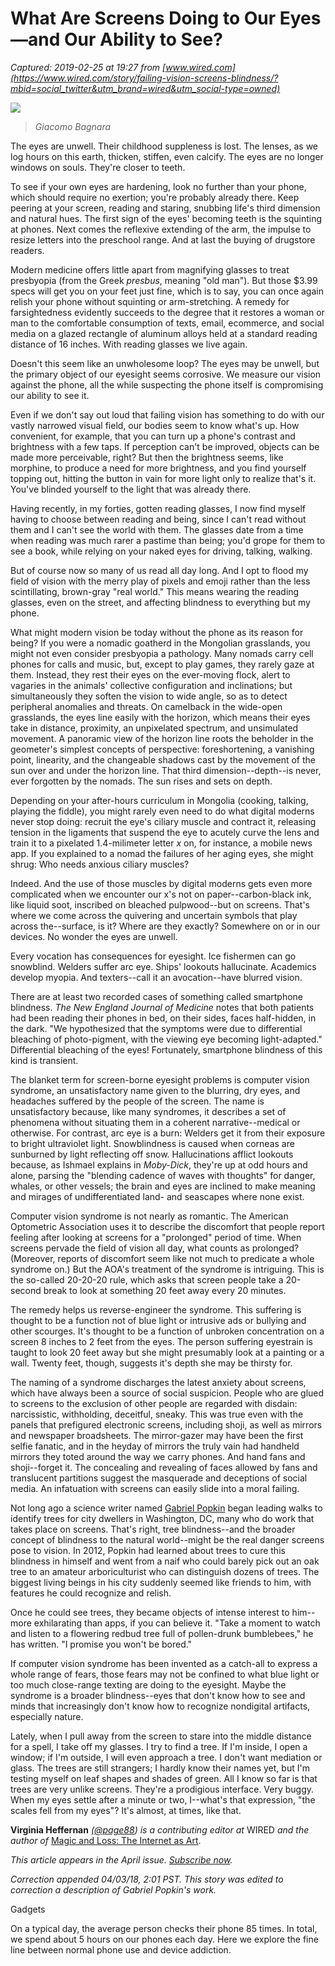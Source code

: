 # What Are Screens Doing to Our Eyes—and Our Ability to See?

_Captured: 2019-02-25 at 19:27 from [www.wired.com](https://www.wired.com/story/failing-vision-screens-blindness/?mbid=social_twitter&utm_brand=wired&utm_social-type=owned)_

![](https://media.wired.com/photos/5aac54362ef59456bdd530a4/master/w_1856,c_limit/VisionQuest.png)

> _Giacomo Bagnara_

The eyes are unwell. Their childhood suppleness is lost. The lenses, as we log hours on this earth, thicken, stiffen, even calcify. The eyes are no longer windows on souls. They're closer to teeth.

To see if your own eyes are hardening, look no further than your phone, which should require no exertion; you're probably already there. Keep peering at your screen, reading and staring, snubbing life's third dimension and natural hues. The first sign of the eyes' becoming teeth is the squinting at phones. Next comes the reflexive extending of the arm, the impulse to resize letters into the preschool range. And at last the buying of drugstore readers.

Modern medicine offers little apart from magnifying glasses to treat presbyopia (from the Greek _presbus_, meaning "old man"). But those $3.99 specs will get you on your feet just fine, which is to say, you can once again relish your phone without squinting or arm-stretching. A remedy for farsightedness evidently succeeds to the degree that it restores a woman or man to the comfortable consumption of texts, email, ecommerce, and social media on a glazed rectangle of aluminum alloys held at a standard reading distance of 16 inches. With reading glasses we live again.

Doesn't this seem like an unwholesome loop? The eyes may be unwell, but the primary object of our eyesight seems corrosive. We measure our vision against the phone, all the while suspecting the phone itself is compromising our ability to see it.

Even if we don't say out loud that failing vision has something to do with our vastly narrowed visual field, our bodies seem to know what's up. How convenient, for example, that you can turn up a phone's contrast and brightness with a few taps. If perception can't be improved, objects can be made more perceivable, right? But then the brightness seems, like morphine, to produce a need for more brightness, and you find yourself topping out, hitting the button in vain for more light only to realize that's it. You've blinded yourself to the light that was already there.

Having recently, in my forties, gotten reading glasses, I now find myself having to choose between reading and being, since I can't read without them and I can't see the world with them. The glasses date from a time when reading was much rarer a pastime than being; you'd grope for them to see a book, while relying on your naked eyes for driving, talking, walking.

But of course now so many of us read all day long. And I opt to flood my field of vision with the merry play of pixels and emoji rather than the less scintillating, brown-gray "real world." This means wearing the reading glasses, even on the street, and affecting blindness to everything but my phone.

What might modern vision be today without the phone as its reason for being? If you were a nomadic goatherd in the Mongolian grasslands, you might not even consider presbyopia a pathology. Many nomads carry cell phones for calls and music, but, except to play games, they rarely gaze at them. Instead, they rest their eyes on the ever-moving flock, alert to vagaries in the animals' collective configuration and inclinations; but simultaneously they soften the vision to wide angle, so as to detect peripheral anomalies and threats. On camelback in the wide-open grasslands, the eyes line easily with the horizon, which means their eyes take in distance, proximity, an unpixelated spectrum, and unsimulated movement. A panoramic view of the horizon line roots the beholder in the geometer's simplest concepts of perspective: foreshortening, a vanishing point, linearity, and the changeable shadows cast by the movement of the sun over and under the horizon line. That third dimension--depth--is never, ever forgotten by the nomads. The sun rises and sets on depth.

Depending on your after-hours curriculum in Mongolia (cooking, talking, playing the fiddle), you might rarely even need to do what digital moderns never stop doing: recruit the eye's ciliary muscle and contract it, releasing tension in the ligaments that suspend the eye to acutely curve the lens and train it to a pixelated 1.4-milimeter letter _x_ on, for instance, a mobile news app. If you explained to a nomad the failures of her aging eyes, she might shrug: Who needs anxious ciliary muscles?

Indeed. And the use of those muscles by digital moderns gets even more complicated when we encounter our x's not on paper--carbon-black ink, like liquid soot, inscribed on bleached pulpwood--but on screens. That's where we come across the quivering and uncertain symbols that play across the--surface, is it? Where are they exactly? Somewhere on or in our devices. No wonder the eyes are unwell.

Every vocation has consequences for eyesight. Ice fishermen can go snowblind. Welders suffer arc eye. Ships' lookouts hallucinate. Academics develop myopia. And texters--call it an avocation--have blurred vision.

There are at least two recorded cases of something called smartphone blindness. _The New England Journal of Medicine_ notes that both patients had been reading their phones in bed, on their sides, faces half-hidden, in the dark. "We hypothesized that the symptoms were due to differential bleaching of photo-pigment, with the viewing eye becoming light-adapted." Differential bleaching of the eyes! Fortunately, smartphone blindness of this kind is transient.

The blanket term for screen-borne eyesight problems is computer vision syndrome, an unsatisfactory name given to the blurring, dry eyes, and headaches suffered by the people of the screen. The name is unsatisfactory because, like many syndromes, it describes a set of phenomena without situating them in a coherent narrative--medical or otherwise. For contrast, arc eye is a burn: Welders get it from their exposure to bright ultraviolet light. Snowblindness is caused when corneas are sunburned by light reflecting off snow. Hallucinations afflict lookouts because, as Ishmael explains in _Moby-Dick_, they're up at odd hours and alone, parsing the "blending cadence of waves with thoughts" for danger, whales, or other vessels; the brain and eyes are inclined to make meaning and mirages of undifferentiated land- and seascapes where none exist.

Computer vision syndrome is not nearly as romantic. The American Optometric Association uses it to describe the discomfort that people report feeling after looking at screens for a "prolonged" period of time. When screens pervade the field of vision all day, what counts as prolonged? (Moreover, reports of discomfort seem like not much to predicate a whole syndrome on.) But the AOA's treatment of the syndrome is intriguing. This is the so-called 20-20-20 rule, which asks that screen people take a 20-second break to look at something 20 feet away every 20 minutes.

The remedy helps us reverse-engineer the syndrome. This suffering is thought to be a function not of blue light or intrusive ads or bullying and other scourges. It's thought to be a function of unbroken concentration on a screen 8 inches to 2 feet from the eyes. The person suffering eyestrain is taught to look 20 feet away but she might presumably look at a painting or a wall. Twenty feet, though, suggests it's depth she may be thirsty for.

The naming of a syndrome discharges the latest anxiety about screens, which have always been a source of social suspicion. People who are glued to screens to the exclusion of other people are regarded with disdain: narcissistic, withholding, deceitful, sneaky. This was true even with the panels that prefigured electronic screens, including shoji, as well as mirrors and newspaper broadsheets. The mirror-gazer may have been the first selfie fanatic, and in the heyday of mirrors the truly vain had handheld mirrors they toted around the way we carry phones. And hand fans and shoji--forget it. The concealing and revealing of faces allowed by fans and translucent partitions suggest the masquerade and deceptions of social media. An infatuation with screens can easily slide into a moral failing.

Not long ago a science writer named [Gabriel Popkin](http://www.gabrielpopkin.com/tree-walks/) began leading walks to identify trees for city dwellers in Washington, DC, many who do work that takes place on screens. That's right, tree blindness--and the broader concept of blindness to the natural world--might be the real danger screens pose to vision. In 2012, Popkin had learned about trees to cure this blindness in himself and went from a naif who could barely pick out an oak tree to an amateur arboriculturist who can distinguish dozens of trees. The biggest living beings in his city suddenly seemed like friends to him, with features he could recognize and relish.

Once he could see trees, they became objects of intense interest to him--more exhilarating than apps, if you can believe it. "Take a moment to watch and listen to a flowering redbud tree full of pollen-drunk bumblebees," he has written. "I promise you won't be bored."

If computer vision syndrome has been invented as a catch-all to express a whole range of fears, those fears may not be confined to what blue light or too much close-range texting are doing to the eyesight. Maybe the syndrome is a broader blindness--eyes that don't know how to see and minds that increasingly don't know how to recognize nondigital artifacts, especially nature.

Lately, when I pull away from the screen to stare into the middle distance for a spell, I take off my glasses. I try to find a tree. If I'm inside, I open a window; if I'm outside, I will even approach a tree. I don't want mediation or glass. The trees are still strangers; I hardly know their names yet, but I'm testing myself on leaf shapes and shades of green. All I know so far is that trees are very unlike screens. They're a prodigious interface. Very buggy. When my eyes settle after a minute or two, I--what's that expression, "the scales fell from my eyes"? It's almost, at times, like that.

**Virginia Heffernan** _[(@page88](https://twitter.com/page88)) is a contributing editor at_ WIRED _and the author of_ [Magic and Loss: The Internet as Art](http://a.co/4KOSKvo).

_This article appears in the April issue. [Subscribe now](https://subscribe.wired.com/subscribe/wired/113594?source=ENDOFARTICLE_MAGSTORIES)._

_Correction appended 04/03/18, 2:01 PST. This story was edited to correction a description of Gabriel Popkin's work._

Gadgets

On a typical day, the average person checks their phone 85 times. In total, we spend about 5 hours on our phones each day. Here we explore the fine line between normal phone use and device addiction.
